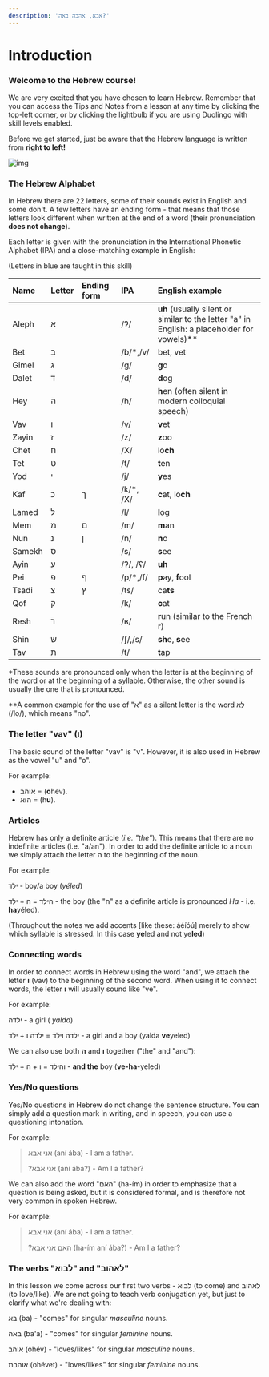```yaml
---
description: 'אבא, אהבה באה?'
---
```


# Introduction

### Welcome to the Hebrew course!

We are very excited that you have chosen to learn Hebrew. Remember that you can access the Tips and Notes from a lesson at any time by clicking the top-left corner, or by clicking the lightbulb if you are using Duolingo with skill levels enabled.

Before we get started, just be aware that the Hebrew language is written from **right to left!**

![img](http://imgur.com/qOMGBjM.png?1)

### The Hebrew Alphabet

In Hebrew there are 22 letters, some of their sounds exist in English and some don't. A few letters have an ending form - that means that those letters look different when written at the end of a word \(their pronunciation **does not change**\).

Each letter is given with the pronunciation in the International Phonetic Alphabet \(IPA\) and a close-matching example in English:

\(Letters in blue are taught in this skill\)

| Name | Letter | Ending form | IPA | English example |
| :--- | :--- | :--- | :--- | :--- |
| Aleph | א |  | /ʔ/ | **uh** \(usually silent or similar to the letter "a" in English: a placeholder for vowels\)\*\* |
| Bet | ב |  | /b/\*,/v/ | bet, vet |
| Gimel | ג |  | /g/ | **g**o |
| Dalet | ד |  | /d/ | **d**og |
| Hey | ה |  | /h/ | **h**en \(often silent in modern colloquial speech\) |
| Vav | ו |  | /v/ | **v**et |
| Zayin | ז |  | /z/ | **z**oo |
| Chet | ח |  | /X/ | lo**ch** |
| Tet | ט |  | /t/ | **t**en |
| Yod | י |  | /j/ | **y**es |
| Kaf | כ | ך | /k/\*, /X/ | **c**at, lo**ch** |
| Lamed | ל |  | /l/ | **l**og |
| Mem | מ | ם | /m/ | **m**an |
| Nun | נ | ן | /n/ | **n**o |
| Samekh | ס |  | /s/ | **s**ee |
| Ayin | ע |  | /ʔ/, /ʕ/ | **uh** |
| Pei | פ | ף | /p/\*,/f/ | **p**ay, **f**ool |
| Tsadi | צ | ץ | /ts/ | ca**ts** |
| Qof | ק |  | /k/ | **c**at |
| Resh | ר |  | /ʁ/ | **r**un \(similar to the French r\) |
| Shin | ש |  | /ʃ/,/s/ | **sh**e, **s**ee |
| Tav | ת |  | /t/ | **t**ap |

\*These sounds are pronounced only when the letter is at the beginning of the word or at the beginning of a syllable. Otherwise, the other sound is usually the one that is pronounced.

\*\*A common example for the use of "א" as a silent letter is the word לא \(/lo/\), which means "no".

### The letter "vav" \(ו\)

The basic sound of the letter "vav" is "v". However, it is also used in Hebrew as the vowel "u" and "o".

For example:

* א**ו**הב = \(**o**hev\).
* ה**ו**א = \(h**u**\).

### Articles

Hebrew has only a definite article \(_i.e. "the"_\). This means that there are no indefinite articles \(i.e. "a/an"\). In order to add the definite article to a noun we simply attach the letter ה to the beginning of the noun.

For example:

ילד - boy/a boy \(_yéled_\)

הילד = ה + ילד - the boy \(the "ה" as a definite article is pronounced _Ha_ - i.e. **ha**yéled\).

\(Throughout the notes we add accents \[like these: áéíóú\] merely to show which syllable is stressed. In this case **ye**led and not ye**led**\)

### Connecting words

In order to connect words in Hebrew using the word "and", we attach the letter **ו** \(vav\) to the beginning of the second word. When using it to connect words, the letter **ו** will usually sound like "ve".

For example:

ילדה - a girl \( _yalda_\)

ילדה וילד = ילדה ו + ילד - a girl and a boy \(yalda **ve**yeled\)

We can also use both **ה** and **ו** together \("the" and "and"\):

והילד = ו + ה + ילד - **and the** boy \(**ve-ha**-yeled\)

### Yes/No questions

Yes/No questions in Hebrew do not change the sentence structure. You can simply add a question mark in writing, and in speech, you can use a questioning intonation.

For example:

> אני אבא \(aní ába\) - I am a father.
>
> ?אני אבא \(aní ába?\) - Am I a father?

We can also add the word "האם" \(ha-ím\) in order to emphasize that a question is being asked, but it is considered formal, and is therefore not very common in spoken Hebrew.

For example:

> אני אבא \(aní ába\) - I am a father.
>
> ?האם אני אבא \(ha-ím aní ába?\) - Am I a father?

### The verbs "לבוא" and "לאהוב"

In this lesson we come across our first two verbs - לבוא \(to come\) and לאהוב \(to love/like\). We are not going to teach verb conjugation yet, but just to clarify what we're dealing with:

בא \(ba\) - "comes" for singular _masculine_ nouns.

באה \(ba'a\) - "comes" for singular _feminine_ nouns.

אוהב \(ohév\) - "loves/likes" for singular _masculine_ nouns.

אוהבת \(ohévet\) - "loves/likes" for singular _feminine_ nouns.  


